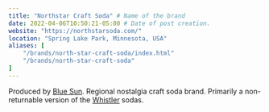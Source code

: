 ```yaml
---
title: "Northstar Craft Soda" # Name of the brand
date: 2022-04-06T10:50:21-05:00 # Date of post creation.
website: "https://northstarsoda.com/"
location: "Spring Lake Park, Minnesota, USA"
aliases: [
    "/brands/north-star-craft-soda/index.html"
    "/brands/north-star-craft-soda"
]
---
```


Produced by [Blue Sun](/brands/blue-sun). Regional nostalgia craft soda brand. Primarily a non-returnable version of the [Whistler](/brands/whistler) sodas.
